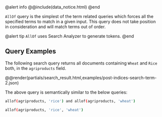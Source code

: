 @alert info
@@include(data_notice.html) 
@end

`AllOf` query is the simplest of the term related queries which forces all the specified terms
to match in a given input. This query does not take position in consideration and will match
terms out of order.

@alert tip
`AllOf` uses Search Analyzer to generate tokens.
@end

## Query Examples
The following search query returns all documents containing `Wheat` and `Rice`
both, in the `agriproducts` field.

@@render(partials/search_result.html,examples/post-indices-search-term-2.json)

The above query is semantically similar to the below queries:

```bash
allof(agriproducts, 'rice') and allof(agriproducts, 'wheat')
```

```bash
allof(agriproducts, 'rice', 'wheat')
```

